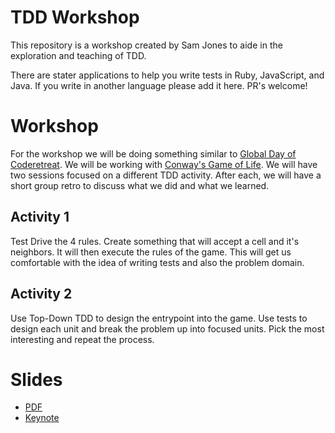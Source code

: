 # TDD Workshop

This repository is a workshop created by Sam Jones to aide in the exploration and teaching of TDD.

There are stater applications to help you write tests in Ruby, JavaScript, and Java. If you write in another language please add it here. PR's welcome!

# Workshop

For the workshop we will be doing something similar to [Global Day of Coderetreat](https://www.coderetreat.org/). We will be working with [Conway's Game of Life](https://en.wikipedia.org/wiki/Conway%27s_Game_of_Life). We will have two sessions focused on a different TDD activity. After each, we will have a short group retro to discuss what we did and what we learned.

## Activity 1
Test Drive the 4 rules. Create something that will accept a cell and it's neighbors. It will then execute the rules of the game. This will get us comfortable with the idea of writing tests and also the problem domain.

## Activity 2
Use Top-Down TDD to design the entrypoint into the game. Use tests to design each unit and break the problem up into focused units. Pick the most interesting and repeat the process.

# Slides
- [PDF](./TDD.pdf)
- [Keynote](./TDD.key)
